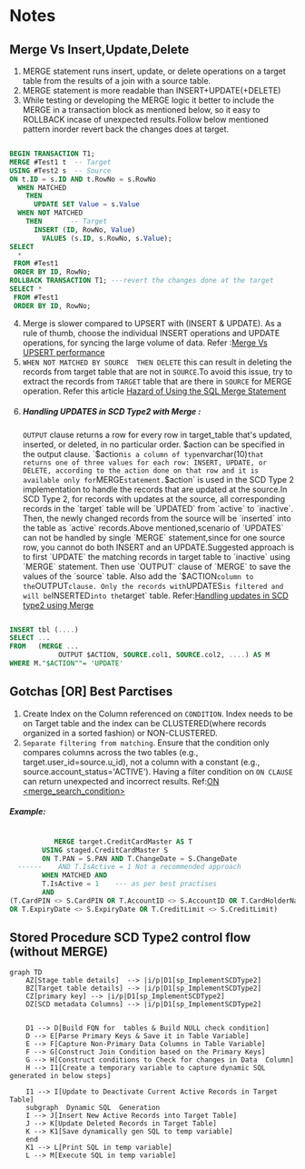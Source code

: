 # Notes

## Merge Vs Insert,Update,Delete
1. MERGE statement runs insert, update, or delete operations on a target table from the results of a join with a source table.
2. MERGE statement is more readable than INSERT+UPDATE(+DELETE)
3. While testing or developing the MERGE logic it better to include the MERGE in a transaction block as mentioned below, so it easy to ROLLBACK incase of unexpected results.Follow below mentioned pattern inorder revert back the changes  does at target.
```SQL

BEGIN TRANSACTION T1;
MERGE #Test1 t  -- Target 
USING #Test2 s  -- Source 
ON t.ID = s.ID AND t.RowNo = s.RowNo 
  WHEN MATCHED 
    THEN     
      UPDATE SET Value = s.Value 
  WHEN NOT MATCHED 
    THEN       -- Target     
      INSERT (ID, RowNo, Value)     
        VALUES (s.ID, s.RowNo, s.Value);
SELECT 
  *
 FROM #Test1
 ORDER BY ID, RowNo;
ROLLBACK TRANSACTION T1; ---revert the changes done at the target
SELECT *
 FROM #Test1 
 ORDER BY ID, RowNo;

```
4. Merge is slower compared to UPSERT with (INSERT & UPDATE). As a rule of thumb, choose the individual INSERT operations and UPDATE operations, for syncing the large volume of data. Refer :[Merge Vs UPSERT performance](https://michalmolka.medium.com/sql-server-merge-vs-upsert-877702d23674)
5. `WHEN NOT MATCHED BY SOURCE 
    THEN
      DELETE` this  can result in deleting the records from target table that are not in `SOURCE`.To avoid this issue, try to extract the records from `TARGET` table that are there in `SOURCE` for MERGE operation. Refer this article [Hazard of Using the SQL Merge Statement](https://www.sqlservercentral.com/articles/a-hazard-of-using-the-sql-merge-statement)
6. ##### Handling UPDATES in SCD Type2 with Merge :
   `OUTPUT` clause returns a row for every row in target_table that's updated, inserted, or deleted, in no particular order. $action can be specified in the output clause. `$action` is a column of type `nvarchar(10)` that returns one of three values for each row: INSERT, UPDATE, or DELETE, according to the action done on that row and it is available only for `MERGE` statement. `$action`  is used in the SCD Type 2 implementation  to handle the records that are updated at the source.In SCD Type 2, for records with updates at the source, all corresponding records in the `target` table will be `UPDATED` from `active` to `inactive`. Then, the newly changed records from the source will be `inserted` into the table  as `active` records.Above mentioned,scenario of `UPDATES` can not be handled by single `MERGE` statement,since for one source row, you cannot do both  INSERT and an UPDATE.Suggested approach is to first `UPDATE` the matching records in target table to `inactive` using `MERGE` statement. Then use `OUTPUT` clause of `MERGE` to save the values of the `source` table. Also add the `$ACTION` column to the `OUTPUT` clause. Only the records with `UPDATES` is filtered and will be `INSERTED` into the `target` table.
Refer:[Handling updates in SCD type2 using Merge](https://learn.microsoft.com/en-us/answers/questions/1478100/scd-type-2-merge-update-and-insert)
```SQL

INSERT tbl (....)
SELECT ...
FROM   (MERGE ...
            OUTPUT $ACTION, SOURCE.col1, SOURCE.col2, ....) AS M
WHERE M."$ACTION""= 'UPDATE'
```
## Gotchas [OR] Best Parctises 
1. Create Index on the Column referenced  on `CONDITION`. Index needs to be on Target table and the index can be CLUSTERED(where records organized in a sorted fashion) or NON-CLUSTERED.
2. `Separate filtering from matching`. Ensure that the condition only compares columns across the two tables (e.g., target.user_id=source.u_id), not a column with a constant (e.g., source.account_status='ACTIVE'). Having a filter condition on `ON CLAUSE` can return unexpected and incorrect results. 
Ref:[ON <merge_search_condition>](https://learn.microsoft.com/en-us/sql/t-sql/statements/merge-transact-sql?view=sql-server-ver16#on-merge_search_condition)
##### Example:
```SQL

           MERGE target.CreditCardMaster AS T
		USING staged.CreditCardMaster S
		ON T.PAN = S.PAN AND T.ChangeDate = S.ChangeDate
  ------	AND T.IsActive = 1 Not a recommended approach 
		WHEN MATCHED AND 
		T.IsActive = 1    --- as per best practises
		AND
(T.CardPIN <> S.CardPIN OR T.AccountID <> S.AccountID OR T.CardHolderName <> S.CardHolderName
OR T.ExpiryDate <> S.ExpiryDate OR T.CreditLimit <> S.CreditLimit)
```


## Stored Procedure SCD Type2 control flow (without MERGE)
```mermaid
graph TD
    AZ[Stage table details]  --> |i/p|D1[sp_ImplementSCDType2]
    BZ[Target table details] --> |i/p|D1[sp_ImplementSCDType2]
    CZ[primary key] --> |i/p|D1[sp_ImplementSCDType2]
    DZ[SCD metadata Columns] --> |i/p|D1[sp_ImplementSCDType2]
      
 
    D1 --> D[Build FQN for  tables & Build NULL check condition]
    D --> E[Parse Primary Keys & Save it in Table Variable]
    E --> F[Capture Non-Primary Data Columns in Table Variable]
    F --> G[Construct Join Condition based on the Primary Keys]
    G --> H[Construct conditions to Check for changes in Data  Column]
    H --> I1[Create a temporary variable to capture dynamic SQL generated in below steps]
    
    I1 --> I[Update to Deactivate Current Active Records in Target Table]
    subgraph  Dynamic SQL  Generation
    I --> J[Insert New Active Records into Target Table]
    J --> K[Update Deleted Records in Target Table]
    K --> K1[Save dynamically gen SQL to temp variable]
    end
    K1 --> L[Print SQL in temp variable]
    L --> M[Execute SQL in temp variable]


```
